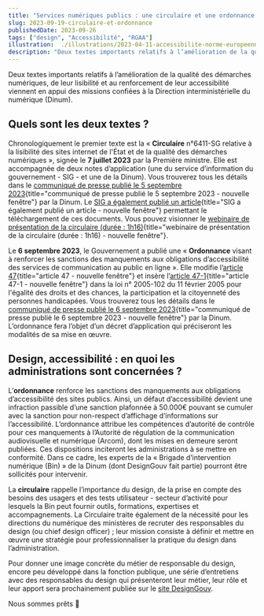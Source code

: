 ```yaml
---
title: "Services numériques publics : une circulaire et une ordonnance pour renforcer l’accessibilité et le design"
slug: 2023-09-19-circulaire-et-ordonnance
publishedDate: 2023-09-26
tags: ["design", "Accessibilité", "RGAA"]
illustration:  ./illustrations/2023-04-11-accessibilite-norme-europeenne-francais.png
description: "Deux textes importants relatifs à l’amélioration de la qualité des démarches numériques, de leur lisibilité et au renforcement de leur accessibilité viennent en appui des missions confiées à la Direction interministérielle du numérique (Dinum)."
---
```


<p class="fr-text--lead">Deux textes importants relatifs à l’amélioration de la qualité des démarches numériques, de leur lisibilité et au renforcement de leur accessibilité viennent en appui des missions confiées à la Direction interministérielle du numérique (Dinum).</p>


## Quels sont les deux textes ?

Chronologiquement le premier texte est la « **Circulaire** n°6411-SG relative à la lisibilité des sites internet de l'État et de la qualité des démarches numériques », signée le **7 juillet 2023** par la Première ministre. Elle est accompagnée de deux notes d’application (une du service d’information du gouvernement - SIG - et une de la Dinum). Vous trouverez tous les détails dans le [communiqué de presse publié le 5 septembre 2023](https://www.numerique.gouv.fr/espace-presse/services-numeriques-publics-circulaire-premiere-ministre/){title="communiqué de presse publié le 5 septembre 2023 - nouvelle fenêtre"} par la Dinum. Le [SIG a également publié un article](https://www.systeme-de-design.gouv.fr/a-propos/articles/circulaire-d-application/){title="SIG a également publié un article - nouvelle fenêtre"} permettant le téléchargement de ces documents. Vous pouvez visionner le [webinaire de présentation de la circulaire (durée : 1h16)](https://vimeo.com/846954419/a95cc7b784){title="webinaire de présentation de la circulaire (durée : 1h16) - nouvelle fenêtre"}.  

Le **6 septembre 2023**, le Gouvernement a publié une « **Ordonnance** visant à renforcer les sanctions des manquements aux obligations d’accessibilité des services de communication au public en ligne ». Elle modifie l’[article 47](https://www.legifrance.gouv.fr/loda/article_lc/LEGIARTI000037388867/){title="article 47 - nouvelle fenêtre"} et insère l’[article 47-1](https://www.legifrance.gouv.fr/loda/article_lc/LEGIARTI000048050174/2023-09-08){title="article 47-1 - nouvelle fenêtre"} dans la loi n° 2005-102 du 11 février 2005 pour l'égalité des droits et des chances, la participation et la citoyenneté des personnes handicapées. Vous trouverez tous les détails dans le [communiqué de presse publié le 6 septembre 2023](https://www.numerique.gouv.fr/espace-presse/accessibilite-numerique-a-100-percent-le-gouvernement-passe-a-la-vitesse-superieure-et-presente-une-ordonnance-visant-a-controler-laccessibilite-des-sites-des-administrations-publiques-a-compter-2024/){title="communiqué de presse publié le 6 septembre 2023 - nouvelle fenêtre"} par la Dinum. L’ordonnance fera l’objet d’un décret d’application qui préciseront les modalités de sa mise en œuvre.

## Design, accessibilité : en quoi les administrations sont concernées ?

L’**ordonnance** renforce les sanctions des manquements aux obligations d’accessibilité des sites publics. Ainsi, un défaut d’accessibilité devient une infraction passible d’une sanction plafonnée à 50.000€ pouvant se cumuler avec la sanction pour non-respect d’affichage d’informations sur l’accessibilité. L’ordonnance attribue les compétences d’autorité de contrôle pour ces manquements à l’Autorité de régulation de la communication audiovisuelle et numérique (Arcom), dont les mises en demeure seront publiées. Ces dispositions inciteront les administrations à se mettre en conformité. Dans ce cadre, les experts de la « Brigade d’intervention numérique (Bin) » de la Dinum (dont DesignGouv fait partie) pourront être sollicités pour intervenir.

La **circulaire** rappelle l’importance du design, de la prise en compte des besoins des usagers et des tests utilisateur - secteur d’activité pour lesquels la Bin peut fournir outils, formations, expertises et accompagnements. La Circulaire traite également de la nécessité pour les directions du numérique des ministères de recruter des responsables du design (ou chief design officer) ; leur mission consiste à définir et mettre en œuvre une stratégie pour professionnaliser la pratique du design dans l’administration.

Pour donner une image concrète du métier de responsable du design, encore peu développé dans la fonction publique, une série d’entretiens avec des responsables du design qui présenteront leur métier, leur rôle et leur apport sera prochainement publiée sur le [site DesignGouv](/).

Nous sommes prêts 🙂
